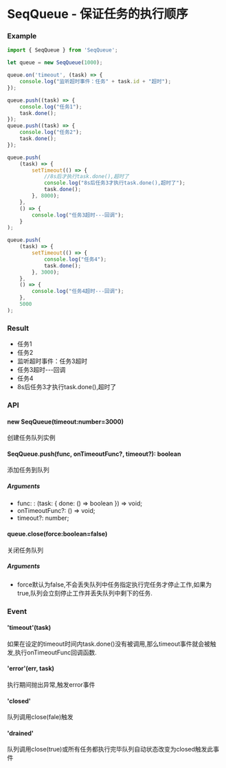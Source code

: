 SeqQueue - 保证任务的执行顺序
=====================================================

### Example
``` ts
import { SeqQueue } from 'SeqQueue';

let queue = new SeqQueue(1000);

queue.on('timeout', (task) => {
    console.log("监听超时事件：任务" + task.id + "超时");
});

queue.push((task) => {
    console.log("任务1");
    task.done();
});
queue.push((task) => {
    console.log("任务2");
    task.done();
});

queue.push(
    (task) => {
        setTimeout(() => {
            //8s后才执行task.done(),超时了
            console.log("8s后任务3才执行task.done(),超时了");
            task.done();
        }, 8000);
    },
    () => {
        console.log("任务3超时---回调");
    }
);

queue.push(
    (task) => {
        setTimeout(() => {
            console.log("任务4");
            task.done();
        }, 3000);
    },
    () => {
        console.log("任务4超时---回调");
    },
    5000
);
``` 
### Result
+ 任务1
+ 任务2
+ 监听超时事件：任务3超时
+ 任务3超时---回调
+ 任务4
+ 8s后任务3才执行task.done(),超时了

### API
#### new SeqQueue(timeout:number=3000)
创建任务队列实例

#### SeqQueue.push(func, onTimeoutFunc?, timeout?): boolean
添加任务到队列
##### Arguments
+ func: : (task: { done: () => boolean }) => void;
+ onTimeoutFunc?: () => void;
+ timeout?: number;

#### queue.close(force:boolean=false)
关闭任务队列
##### Arguments
+ force默认为false,不会丢失队列中任务指定执行完任务才停止工作,如果为true,队列会立刻停止工作并丢失队列中剩下的任务. 

### Event
#### 'timeout'(task)
如果在设定的timeout时间内task.done()没有被调用,那么timeout事件就会被触发,执行onTimeoutFunc回调函数.
#### 'error'(err, task)
执行期间抛出异常,触发error事件
#### 'closed'
队列调用close(fale)触发
#### 'drained'
队列调用close(true)或所有任务都执行完毕队列自动状态改变为closed触发此事件
